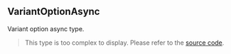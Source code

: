 VariantOptionAsync
------------------

Variant option async type.

> This type is too complex to display. Please refer to the [source code](https://github.com/fabian-hiller/valibot/blob/main/library/src/schemas/variant/types.ts).